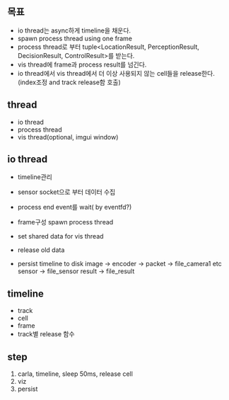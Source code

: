 ## 목표 
- io thread는 async하게 timeline을 채운다.
- spawn process thread using one frame
- process thread로 부터 tuple<LocationResult, PerceptionResult, DecisionResult, ControlResult>를 받는다.
- vis thread에 frame과 process result를 넘긴다.
- io thread에서 vis thread에서 더 이상 사용되지 않는 cell들을 release한다.(index조정 and track release함 호출)

## thread
- io thread 
- process thread
- vis thread(optional, imgui window)

## io thread
- timeline관리
- sensor socket으로 부터 데이터 수집
- process end event를 wait( by eventfd?)
- frame구성 spawn process thread
- set shared data for vis thread
- release old data

- persist timeline to disk 
  image -> encoder -> packet -> file_camera1
  etc sensor -> file_sensor
  result -> file_result

## timeline
- track
- cell
- frame
- track별 release 함수

## step
1. carla, timeline, sleep 50ms, release cell
2. viz
3. persist

